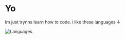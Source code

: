 # Yo
Im just trynna learn how to code.
i like these languages ↓

![Languages](https://skillicons.dev/icons?i=js,html,css,cs,vue&perline=10)